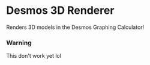# Desmos 3D Renderer
 Renders 3D models in the Desmos Graphing Calculator!

### Warning
This don't work yet lol

